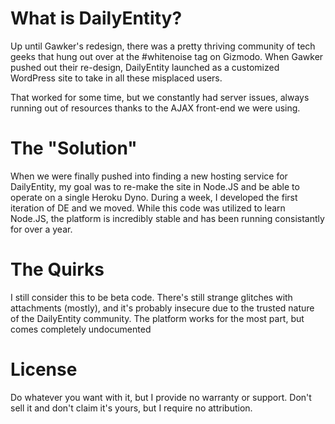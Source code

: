 What is DailyEntity?
===========

Up until Gawker's redesign, there was a pretty thriving community of tech geeks that hung out over at the #whitenoise tag on Gizmodo. When Gawker pushed out their re-design, DailyEntity launched as a customized WordPress site to take in all these misplaced users.

That worked for some time, but we constantly had server issues, always running out of resources thanks to the AJAX front-end we were using.

The "Solution"
===========

When we were finally pushed into finding a new hosting service for DailyEntity, my goal was to re-make the site in Node.JS and be able to operate on a single Heroku Dyno. During a week, I developed the first iteration of DE and we moved. While this code was utilized to learn Node.JS, the platform is incredibly stable and has been running consistantly for over a year.

The Quirks
===========

I still consider this to be beta code. There's still strange glitches with attachments (mostly), and it's probably insecure due to the trusted nature of the DailyEntity community. The platform works for the most part, but comes completely undocumented

License
===========

Do whatever you want with it, but I provide no warranty or support. Don't sell it and don't claim it's yours, but I require no attribution.
